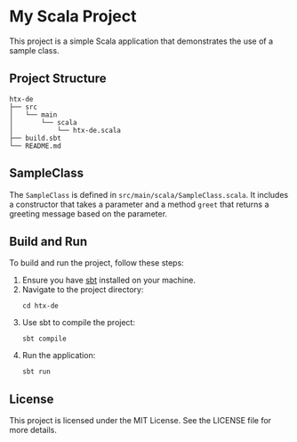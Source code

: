 # My Scala Project

This project is a simple Scala application that demonstrates the use of a sample class.

## Project Structure

```
htx-de
├── src
│   └── main
│       └── scala
│           └── htx-de.scala
├── build.sbt
└── README.md
```

## SampleClass

The `SampleClass` is defined in `src/main/scala/SampleClass.scala`. It includes a constructor that takes a parameter and a method `greet` that returns a greeting message based on the parameter.

## Build and Run

To build and run the project, follow these steps:

1. Ensure you have [sbt](https://www.scala-sbt.org/) installed on your machine.
2. Navigate to the project directory:
   ```
   cd htx-de
   ```
3. Use sbt to compile the project:
   ```
   sbt compile
   ```
4. Run the application:
   ```
   sbt run
   ```

## License

This project is licensed under the MIT License. See the LICENSE file for more details.